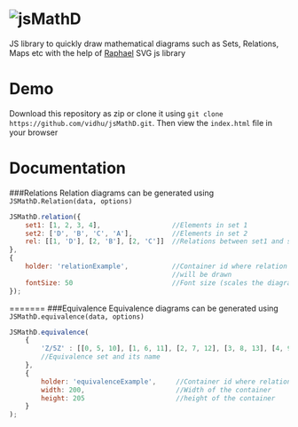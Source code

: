 ![jsMathD](http://imgur.com/57v24ZY.png)
=======

JS library to quickly draw mathematical diagrams such as Sets, Relations, Maps etc
with the help of [Raphael](http://raphaeljs.com/) SVG js library

Demo
=======
Download this repository as zip or clone it using 
`git clone https://github.com/vidhu/jsMathD.git`. Then view the `index.html` file in your browser

Documentation
=======
###Relations
Relation diagrams can be generated using `JSMathD.Relation(data, options)`
```javascript
JSMathD.relation({
    set1: [1, 2, 3, 4],                  //Elements in set 1
    set2: ['D', 'B', 'C', 'A'],          //Elements in set 2
    rel: [[1, 'D'], [2, 'B'], [2, 'C']]  //Relations between set1 and set 2
},
{
    holder: 'relationExample',           //Container id where relation diagram
                                         //will be drawn
    fontSize: 50                         //Font size (scales the diagram)
}); 
```
=======
###Equivalence
Equivalence diagrams can be generated using `JSMathD.equivalence(data, options)`
```javascript
JSMathD.equivalence(
    {
        'Z/5Z' : [[0, 5, 10], [1, 6, 11], [2, 7, 12], [3, 8, 13], [4, 9, 14], 1,2,3,4,5]
        //Equivalence set and its name
    },
    {
        holder: 'equivalenceExample',     //Container id where relation diagram
        width: 200,                       //Width of the container
        height: 205                       //height of the container
    }
); 
```
